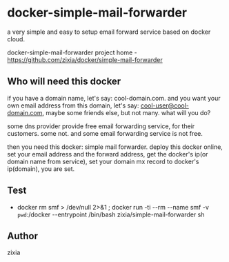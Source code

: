 # docker-simple-mail-forwarder
a very simple and easy to setup email forward service based on docker cloud.

docker-simple-mail-forwarder project home - https://github.com/zixia/docker/simple-mail-forwarder

## Who will need this docker
if you have a domain name, let's say: cool-domain.com. and you want your own email address from this domain, let's say: cool-user@cool-domain.com, maybe some friends else, but not many. what will you do?

some dns provider provide free email forwarding service, for their customers. some not. and some email forwarding service is not free.

then you need this docker: simple mail forwarder. deploy this docker online, set your email address and the forward address, get the docker's ip(or domain name from service), set your domain mx record to docker's ip(domain), you are set.

## Test
- docker rm smf > /dev/null 2>&1 ; docker run -ti --rm --name smf -v `pwd`:/docker --entrypoint /bin/bash zixia/simple-mail-forwarder sh
## Author
zixia
